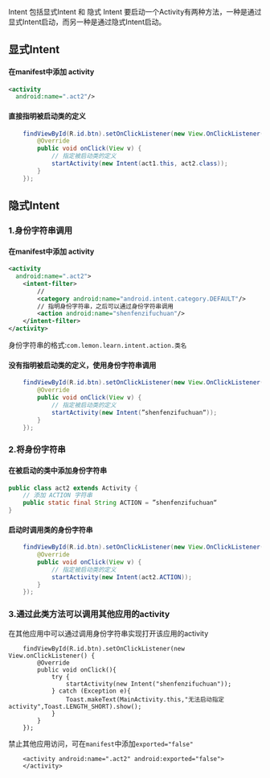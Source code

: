 Intent 包括显式Intent 和 隐式 Intent
要启动一个Activity有两种方法，一种是通过显式Intent启动，而另一种是通过隐式Intent启动。
## 显式Intent
#### 在manifest中添加 activity
```xml
<activity 
  android:name=".act2"/>
```
#### 直接指明被启动类的定义
```java
    findViewById(R.id.btn).setOnClickListener(new View.OnClickListener() {
        @Override
        public void onClick(View v) {
            // 指定被启动类的定义
            startActivity(new Intent(act1.this, act2.class));
        }
    });
```

## 隐式Intent
### 1.身份字符串调用
#### 在manifest中添加 activity
```xml
<activity 
  android:name=".act2">
    <intent-filter>
        //
        <category android:name="android.intent.category.DEFAULT"/>
        // 指明身份字符串，之后可以通过身份字符串调用
        <action android:name="shenfenzifuchuan"/>
    </intent-filter>
</activity>
```
身份字符串的格式:`com.lemon.learn.intent.action.类名`
#### 没有指明被启动类的定义，使用身份字符串调用
```java
    findViewById(R.id.btn).setOnClickListener(new View.OnClickListener() {
        @Override
        public void onClick(View v) {
            // 指定被启动类的定义
            startActivity(new Intent(”shenfenzifuchuan“));
        }
    });
```
### 2.将身份字符串
#### 在被启动的类中添加身份字符串
```java
public class act2 extends Activity {
    // 添加 ACTION 字符串
    public static final String ACTION = ”shenfenzifuchuan“
}
```
#### 启动时调用类的身份字符串
```java
    findViewById(R.id.btn).setOnClickListener(new View.OnClickListener() {
        @Override
        public void onClick(View v) {
            // 指定被启动类的定义
            startActivity(new Intent(act2.ACTION));
        }
    });
```
### 3.通过此类方法可以调用其他应用的activity
在其他应用中可以通过调用身份字符串实现打开该应用的activity
```
    findViewById(R.id.btn).setOnClickListener(new View.onClickListener() {
        @Override
        public void onClick(){
            try {
                startActivity(new Intent("shenfenzifuchuan"));
            } catch (Exception e){
                Toast.makeText(MainActivity.this,"无法启动指定activity",Toast.LENGTH_SHORT).show();
            }
        }
    });
```
禁止其他应用访问，可在`manifest`中添加`exported="false"`
```
    <activity android:name=".act2" android:exported="false">
    </activity>
```
